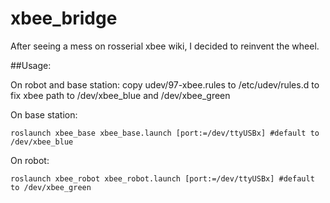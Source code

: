 # xbee_bridge

After seeing a mess on rosserial xbee wiki, I decided to reinvent the wheel.

##Usage:

On robot and base station: copy udev/97-xbee.rules to /etc/udev/rules.d to fix xbee path to /dev/xbee_blue and /dev/xbee_green

On base station:
```
roslaunch xbee_base xbee_base.launch [port:=/dev/ttyUSBx] #default to /dev/xbee_blue
```
On robot:
```
roslaunch xbee_robot xbee_robot.launch [port:=/dev/ttyUSBx] #default to /dev/xbee_green
```
